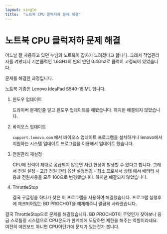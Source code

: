 ```yaml
---
layout: single
title:  "노트북 CPU 클럭저하 문제 해결"
---
```


# 노트북 CPU 클럭저하 문제 해결

어느날 잘 사용하고 있던 누님의 노트북이 갑자기 느려졌다고 합니다. 그래서 작업관리자를 켜봤더니 기본클럭인 1.6GHz의 반의 반인 0.4Ghz로 클럭이 고정되어 있었습니다.

문제를 해결한 과정입니다.

노트북 기종은 Lenovo IdeaPad S540-15IML 입니다.

1. 윈도우 업데이트

   드라이버 문제인줄 알고 윈도우 업데이트를 해봤습니다. 하지만 해결되지 않았습니다.

2. 바이오스 업데이트

   `support.lenovo.com` 에서 바이오스 업데이트 프로그램을 설치하거나 lenovo에서 지원하는 시스템 업데이트 프로그램을 이용해서 업데이트 했습니다.

3. 전원관리 재설정

   CPU에 전력이 제대로 공급되지 않으면 저런 현상이 발생할 수 있다고 합니다. 그래서 전원 설정 - 고급 전원 관리 옵션 설정변경 - 최소 프로세서 상태 에서 배터리 사용과 전원사용을 모두 100으로 변경했습니다. 하지만 해결되지 않았습니다.

4. ThrottleStop

   결국 구글링을 하다가 찾은 이 프로그램을 사용하여 해결했습니다. 프로그램 실행후에 체크되어있는 BD PROCHOT을 해제해주니 말끔히 사라졌습니다.



결국 ThrottleStop으로 문제를 해결했습니다. BD PROCHOT이 무엇인가 찾아보니 응급 스로틀링 시스템으로 CPU온도가 한계치에 도달하면 제한을 해주는 역할이라네요. 여전히 메인보드 아니면 CPU어딘가에 문제가 있는건가 봅니다.

